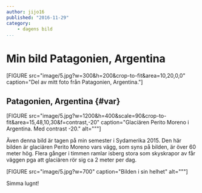 ```yaml
---
author: jijo16
published: "2016-11-29"
category:
    - dagens bild
...
```

Min bild Patagonien, Argentina
==================================

[FIGURE src="image/5.jpg?w=300&h=200&crop-to-fit&area=10,20,0,0" caption="Del av mitt foto från Patagonien, Argentina."]




<!--more-->



Patagonien, Argentina {#var}
-----------------------------------


[FIGURE src="image/5.jpg?w=1200&h=400&scale=90&crop-to-fit&area=15,48,10,30&f=contrast,-20" caption="Glaciären Perito Moreno i Argentina. Med contrast -20." alt="""]

Även denna bild är tagen på min semester i Sydamerika 2015. Den här bilden är glaciären Perito Moreno vars vägg, som syns på bilden, är över 60 meter hög. Flera gånger i timmen ramlar isberg stora som skyskrapor av får väggen pga att glaciären rör sig ca 2 meter per dag.

[FIGURE src="image/5.jpg?w=700" caption="Bilden i sin helhet" alt="""]

Simma lugnt!
